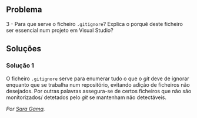 ## Problema

3 - Para que serve o ficheiro `.gitignore`? Explica o porquê deste ficheiro
ser essencial num projeto em Visual Studio?

## Soluções

### Solução 1

O ficheiro `.gitignore` serve para enumerar tudo o que o _git_ 
deve de ignorar enquanto que se trabalha num repositório, 
evitando adição de ficheiros não desejados.
Por outras palavras assegura-se de certos ficheiros que não são 
monitorizados/ detetados pelo _git_ se mantenham não detectáveis.

*Por [Sara Gama](https://github.com/serapinta).*